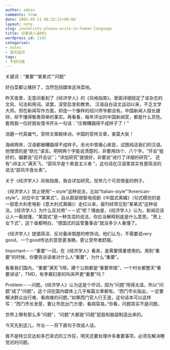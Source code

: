 ```yaml
---
author: admin
comments: true
date: 2005-05-11 08:32:21+00:00
layout: note
slug: jounalists-please-write-in-human-language
title: 记者说人话001
wordpress_id: 1143
categories:
- notes
- 语文运动
tags:
- 不好归类
---
```



关键词：“重要”“某某式”“问题”

好白菜都让猪拱了，当然包括媒体这块菜地。

昨天夜里，无意间看到了《经济学人》的《风格指南》。里面详细规定了该杂志的文风、句法和用词。读罢，深受启发和教育。
汉语自白话文运动以来，不乏文学大师。但在新闻写作方面，却连一个像样的绍兴师爷都没有。中国新闻人擅长雄辩，却不懂得敬畏简单的事实。再看看，每年评出的中国新闻奖，都是什么货色。套用我一位好朋友情书开头一句话：“庄稼糟蹋得不成样子了！”

消磨一代英雄气，官样文章殿体诗。中国的官样文章，害莫大矣！

海峡两岸，汉语都被糟蹋得不成样子。余光中曾痛心疾首，试图纯洁我们的汉语。他憎恨的是“欧化”语言。明明两个字能说清楚的，非要用四个、八个字。“开会”挺好的，偏要说“召开会议”；“详加研究”就很好，非要说“进行了详细的研究”。
还有“JB主义”满天飞，“邵风华是个素食主义者 ”，这句话在汉语里其实有更简洁的说法“邵风华食长素”。

关于《经济学人》风格指南，我会详加研究，现举几个可资借鉴的例子。

《经济学人》禁止使用“－style”这种说法，比如“Italian-style”“American-style”。对应中文“某某式”。自从那部弱智电视剧《中国式离婚》（句式模仿的是一部意大利老电影《意大利式离婚》）走红以来，报刊经常见到“某某式”这种说法。《经济学人》为什么反对用“－－式”呢？理由是，《经济学人》认为，新闻应该让人一看就懂，“某国式”是一种含混的说法，你应当解释到底是什么意思。“男上女下式”，这个谁都明白，“德国式的监管董事会”就没多少人看懂了。

《经济学人》提倡简洁、反对叠床既屋的修饰词。他们认为，不需要说very good，一个good传达的意思更准确，更让受夸者舒服。

Important－－“重要”一词，在《经济学人》看来，是需要慎重使用的。用到“重要”的时候，你要告诉读者对什么人“重要”，为什么“重要”。

看看我们国内，“重要”满天飞呀。建个公厕都是“重要举措”，一个村长都整天“重要讲话”，TMD，有李寡妇家的叫床声更“重要”吗？

Problem－－问题。《经济学人》认为这是个坏词，因为“问题”用得太滥，所以“问题”成了“问题”。这个词在国内媒体上几乎每篇文章都有。“西门市长指出，一定要解决群众出行难、看病难的问题。”如果西门官人行王道，这句话本可以这样写：“西门市长发誓，要让市民出门方便，看病容易。”你看，问题其实不是问题。

世界上哪有那么多“问题”，“问题”大都是“问题”屁股和脑袋制造出来的。

今天先到这儿，作业－－将下面句子改成人话。

我不是特立尼达和多巴哥式的工作狂，明天还要处理许多重要事项，必须先解决睡觉迟的问题。
